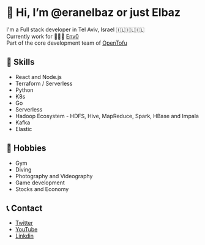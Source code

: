 # 👋 Hi, I’m @eranelbaz or just Elbaz

I'm a Full stack developer in Tel Aviv, Israel 🇮🇱🇮🇱🇮🇱 <br>
Currently work for 👨🏻‍💻 [Env0](https://github.com/env0) <br>
Part of the core development team of [OpenTofu](https://github.com/opentofu/opentofu)

## 🤹 Skills 
- React and Node.js
- Terraform / Serverless
- Python
- K8s
- Go
- Serverless
- Hadoop Ecosystem - HDFS, Hive, MapReduce, Spark, HBase and Impala
- Kafka
- Elastic 

## 🎯 Hobbies
- Gym
- Diving
- Photography and Videography
- Game development
- Stocks and Economy

## 📞 Contact
- [Twitter](https://twitter.com/elbaz_eran)
- [YouTube](https://www.youtube.com/channel/UCVUNeBGM5wZJKcOx0QwAaTA)
- [Linkdin](https://www.linkedin.com/in/eranelbaz/https://www.linkedin.com/in/eranelbaz/)
